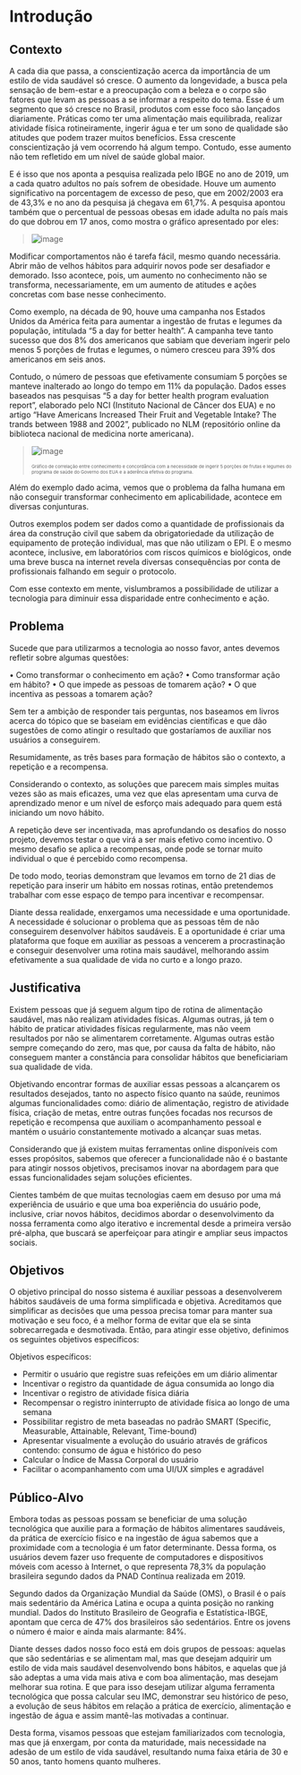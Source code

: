 # Introdução

## Contexto

A cada dia que passa, a conscientização acerca da importância de um estilo de vida saudável só cresce. O aumento da longevidade, a busca pela sensação de bem-estar e a preocupação com a beleza e o corpo são fatores que levam as pessoas a se informar a respeito do tema. Esse é um segmento que só cresce no Brasil, produtos com esse foco são lançados diariamente. Práticas como ter uma alimentação mais equilibrada, realizar atividade física rotineiramente, ingerir água e ter um sono de qualidade são atitudes que podem trazer muitos benefícios. Essa crescente conscientização já vem ocorrendo há algum tempo. Contudo, esse aumento não tem refletido em um nível de saúde global maior.  

 

E é isso que nos aponta a pesquisa realizada pelo IBGE no ano de 2019, um a cada quatro adultos no país sofrem de obesidade. Houve um aumento significativo na porcentagem de excesso de peso, que em 2002/2003 era de 43,3% e no ano da pesquisa já chegava em 61,7%. A pesquisa apontou também que o percentual de pessoas obesas em idade adulta no país mais do que dobrou em 17 anos, como mostra o gráfico apresentado por eles:

>![image](https://user-images.githubusercontent.com/67482340/222280716-20a3217e-a061-43a6-8b3f-10b7163d7e30.png)

Modificar comportamentos não é tarefa fácil, mesmo quando necessária. Abrir mão de velhos hábitos para adquirir novos pode ser desafiador e demorado. Isso acontece, pois, um aumento no conhecimento não se transforma, necessariamente, em um aumento de atitudes e ações concretas com base nesse conhecimento.

Como exemplo, na década de 90, houve uma campanha nos Estados Unidos da América feita para aumentar a ingestão de frutas e legumes da população, intitulada “5 a day for better health”. A campanha teve tanto sucesso que dos 8% dos americanos que sabiam que deveriam ingerir pelo menos 5 porções de frutas e legumes, o número cresceu para 39% dos americanos em seis anos. 

Contudo, o número de pessoas que efetivamente consumiam 5 porções se manteve inalterado ao longo do tempo em 11% da população. Dados esses baseados nas pesquisas “5 a day for better health program evaluation report”, elaborado pelo NCI (Instituto Nacional de Câncer dos EUA) e no artigo “Have Americans Increased Their Fruit and Vegetable Intake? The trands between 1988 and 2002”, publicado no NLM (repositório online da biblioteca nacional de medicina norte americana).

>![image](https://user-images.githubusercontent.com/67482340/222280891-9147756c-4067-4e63-bbd8-eceeddedd8ca.png)
>
><span style="font-size: 8px;">Gráfico de correlação entre conhecimento e concordância com a necessidade de ingerir 5 porções de frutas e legumes do programa de saúde do Governo dos EUA e a aderência efetiva do programa.</span>

Além do exemplo dado acima, vemos que o problema da falha humana em não conseguir transformar conhecimento em aplicabilidade, acontece em diversas conjunturas.

Outros exemplos podem ser dados como a quantidade de profissionais da área da construção civil que sabem da obrigatoriedade da utilização de equipamento de proteção individual, mas que não utilizam o EPI. E o mesmo acontece, inclusive, em laboratórios com riscos químicos e biológicos, onde uma breve busca na internet revela diversas consequências por conta de profissionais falhando em seguir o protocolo.

Com esse contexto em mente, vislumbramos a possibilidade de utilizar a tecnologia para diminuir essa disparidade entre conhecimento e ação.

## Problema

Sucede que para utilizarmos a tecnologia ao nosso favor, antes devemos refletir sobre algumas questões:
 
•	Como transformar o conhecimento em ação?
•	Como transformar ação em hábito?
•	O que impede as pessoas de tomarem ação?
•	O que incentiva as pessoas a tomarem ação?

Sem ter a ambição de responder tais perguntas, nos baseamos em livros acerca do tópico que se baseiam em evidências científicas e que dão sugestões de como atingir o resultado que gostaríamos de auxiliar nos usuários a conseguirem.

Resumidamente, as três bases para formação de hábitos são o contexto, a repetição e a recompensa.

Considerando o contexto, as soluções que parecem mais simples muitas vezes são as mais eficazes, uma vez que elas apresentam uma curva de aprendizado menor e um nível de esforço mais adequado para quem está iniciando um novo hábito.
       
A repetição deve ser incentivada, mas aprofundando os desafios do nosso projeto, devemos testar o que virá a ser mais efetivo como incentivo. O mesmo desafio se aplica a recompensas, onde pode se tornar muito individual o que é percebido como recompensa. 

De todo modo, teorias demonstram que levamos em torno de 21 dias de repetição para inserir um hábito em nossas rotinas, então pretendemos trabalhar com esse espaço de tempo para incentivar e recompensar.

Diante dessa realidade, enxergamos uma necessidade e uma oportunidade. A necessidade é solucionar o problema que as pessoas têm de não conseguirem desenvolver hábitos saudáveis. E a oportunidade é criar uma plataforma que foque em auxiliar as pessoas a vencerem a procrastinação e conseguir desenvolver uma rotina mais saudável, melhorando assim efetivamente a sua qualidade de vida no curto e a longo prazo.

## Justificativa

Existem pessoas que já seguem algum tipo de rotina de alimentação saudável, mas não realizam atividades físicas. Algumas outras, já tem o hábito de praticar atividades físicas regularmente, mas não veem resultados por não se alimentarem corretamente. Algumas outras estão sempre começando do zero, mas que, por causa da falta de hábito, não conseguem manter a constância para consolidar hábitos que beneficiariam sua qualidade de vida.
  
Objetivando encontrar formas de auxiliar essas pessoas a alcançarem os resultados desejados, tanto no aspecto físico quanto na saúde, reunimos algumas funcionalidades como: diário de alimentação, registro de atividade física, criação de metas, entre outras funções focadas nos recursos de repetição e recompensa que auxiliam o acompanhamento pessoal e mantém o usuário constantemente motivado a alcançar suas metas.

Considerando que já existem muitas ferramentas online disponíveis com esses propósitos, sabemos que oferecer a funcionalidade não é o bastante para atingir nossos objetivos, precisamos inovar na abordagem para que essas funcionalidades sejam soluções eficientes.
  
Cientes também de que muitas tecnologias caem em desuso por uma má experiência de usuário e que uma boa experiência do usuário pode, inclusive, criar novos hábitos, decidimos abordar o desenvolvimento da nossa ferramenta como algo iterativo e incremental desde a primeira versão pré-alpha, que buscará se aperfeiçoar para atingir e ampliar seus impactos sociais.

## Objetivos

O objetivo principal do nosso sistema é auxiliar pessoas a desenvolverem hábitos saudáveis de uma forma simplificada e objetiva. Acreditamos que simplificar as decisões que uma pessoa precisa tomar para manter sua motivação e seu foco, é a melhor forma de evitar que ela se sinta sobrecarregada e desmotivada. Então, para atingir esse objetivo, definimos os seguintes objetivos específicos: 
  
Objetivos específicos: 
  
* Permitir o usuário que registre suas refeições em um diário alimentar
* Incentivar o registro da quantidade de água consumida ao longo dia
* Incentivar o registro de atividade física diária
* Recompensar o registro ininterrupto de atividade física ao longo de uma semana
* Possibilitar registro de meta baseadas no padrão SMART (Specific, Measurable, Attainable, Relevant, Time-bound)
* Apresentar visualmente a evolução do usuário através de gráficos contendo: consumo de água e histórico do peso
* Calcular o Índice de Massa Corporal do usuário
* Facilitar o acompanhamento com uma UI/UX simples e agradável

## Público-Alvo

Embora todas as pessoas possam se beneficiar de uma solução tecnológica que auxilie para a formação de hábitos alimentares saudáveis, da prática de exercício físico e na ingestão de água sabemos que a proximidade com a tecnologia é um fator determinante. Dessa forma, os usuários devem fazer uso frequente de computadores e dispositivos móveis com acesso à Internet, o que representa 78,3% da população brasileira segundo dados da PNAD Contínua realizada em 2019.
 
Segundo dados da Organização Mundial da Saúde (OMS), o Brasil é o país mais sedentário da América Latina e ocupa a quinta posição no ranking mundial. Dados do Instituto Brasileiro de Geografia e Estatística-IBGE, apontam que cerca de 47% dos brasileiros são sedentários. Entre os jovens o número é maior e ainda mais alarmante: 84%.  

Diante desses dados nosso foco está em dois grupos de pessoas: aquelas que são sedentárias e se alimentam mal, mas que desejam adquirir um estilo de vida mais saudável desenvolvendo bons hábitos, e aquelas que já são adeptas a uma vida mais ativa e com boa alimentação, mas desejam melhorar sua rotina. E que para isso desejam utilizar alguma ferramenta tecnológica que possa calcular seu IMC, demonstrar seu histórico de peso, a evolução de seus hábitos em relação a prática de exercício, alimentação e ingestão de água e assim mantê-las motivadas a continuar.
  
Desta forma, visamos pessoas que estejam familiarizados com tecnologia, mas que já enxergam, por conta da maturidade, mais necessidade na adesão de um estilo de vida saudável, resultando numa faixa etária de 30 e 50 anos, tanto homens quanto mulheres.
